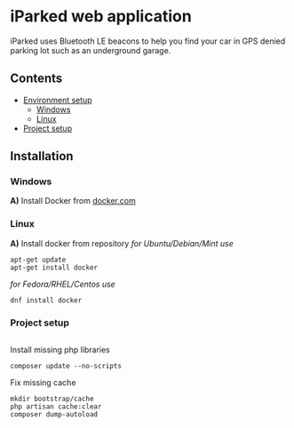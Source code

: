 # iParked web application

iParked uses Bluetooth LE beacons to help you find your car in GPS denied parking lot such as an underground garage.

## Contents
* [Environment setup](#installation)
  * [Windows](#windows)
  * [Linux](#linux)
* [Project setup](#project-setup) 

## Installation

### Windows

__A)__ Install Docker from [docker.com](https://www.docker.com/)

### Linux

__A)__ Install docker from repository
_for Ubuntu/Debian/Mint use_
```
apt-get update
apt-get install docker
```

_for Fedora/RHEL/Centos use_
```
dnf install docker
```

### Project setup

```
```

Install missing php libraries
```
composer update --no-scripts
```

Fix missing cache
```
mkdir bootstrap/cache
php artisan cache:clear 
composer dump-autoload
```
